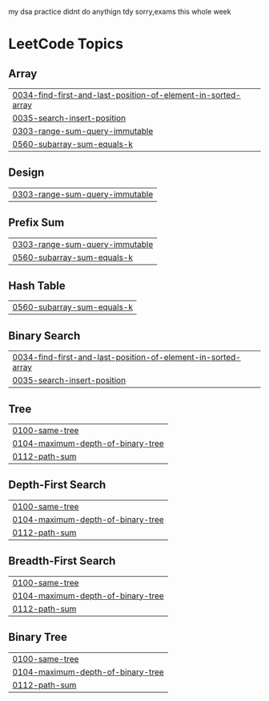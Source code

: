 my dsa practice
didnt do anythign tdy sorry,exams this whole week


<!---LeetCode Topics Start-->
# LeetCode Topics
## Array
|  |
| ------- |
| [0034-find-first-and-last-position-of-element-in-sorted-array](https://github.com/PRASS-NAA/DSA/tree/master/0034-find-first-and-last-position-of-element-in-sorted-array) |
| [0035-search-insert-position](https://github.com/PRASS-NAA/DSA/tree/master/0035-search-insert-position) |
| [0303-range-sum-query-immutable](https://github.com/PRASS-NAA/DSA/tree/master/0303-range-sum-query-immutable) |
| [0560-subarray-sum-equals-k](https://github.com/PRASS-NAA/DSA/tree/master/0560-subarray-sum-equals-k) |
## Design
|  |
| ------- |
| [0303-range-sum-query-immutable](https://github.com/PRASS-NAA/DSA/tree/master/0303-range-sum-query-immutable) |
## Prefix Sum
|  |
| ------- |
| [0303-range-sum-query-immutable](https://github.com/PRASS-NAA/DSA/tree/master/0303-range-sum-query-immutable) |
| [0560-subarray-sum-equals-k](https://github.com/PRASS-NAA/DSA/tree/master/0560-subarray-sum-equals-k) |
## Hash Table
|  |
| ------- |
| [0560-subarray-sum-equals-k](https://github.com/PRASS-NAA/DSA/tree/master/0560-subarray-sum-equals-k) |
## Binary Search
|  |
| ------- |
| [0034-find-first-and-last-position-of-element-in-sorted-array](https://github.com/PRASS-NAA/DSA/tree/master/0034-find-first-and-last-position-of-element-in-sorted-array) |
| [0035-search-insert-position](https://github.com/PRASS-NAA/DSA/tree/master/0035-search-insert-position) |
## Tree
|  |
| ------- |
| [0100-same-tree](https://github.com/PRASS-NAA/DSA/tree/master/0100-same-tree) |
| [0104-maximum-depth-of-binary-tree](https://github.com/PRASS-NAA/DSA/tree/master/0104-maximum-depth-of-binary-tree) |
| [0112-path-sum](https://github.com/PRASS-NAA/DSA/tree/master/0112-path-sum) |
## Depth-First Search
|  |
| ------- |
| [0100-same-tree](https://github.com/PRASS-NAA/DSA/tree/master/0100-same-tree) |
| [0104-maximum-depth-of-binary-tree](https://github.com/PRASS-NAA/DSA/tree/master/0104-maximum-depth-of-binary-tree) |
| [0112-path-sum](https://github.com/PRASS-NAA/DSA/tree/master/0112-path-sum) |
## Breadth-First Search
|  |
| ------- |
| [0100-same-tree](https://github.com/PRASS-NAA/DSA/tree/master/0100-same-tree) |
| [0104-maximum-depth-of-binary-tree](https://github.com/PRASS-NAA/DSA/tree/master/0104-maximum-depth-of-binary-tree) |
| [0112-path-sum](https://github.com/PRASS-NAA/DSA/tree/master/0112-path-sum) |
## Binary Tree
|  |
| ------- |
| [0100-same-tree](https://github.com/PRASS-NAA/DSA/tree/master/0100-same-tree) |
| [0104-maximum-depth-of-binary-tree](https://github.com/PRASS-NAA/DSA/tree/master/0104-maximum-depth-of-binary-tree) |
| [0112-path-sum](https://github.com/PRASS-NAA/DSA/tree/master/0112-path-sum) |
<!---LeetCode Topics End-->
